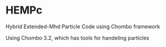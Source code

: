 # HEMPc

Hybrid Extended-Mhd Particle Code using Chombo framework

Using Chombo 3.2, which has tools for handeling particles
